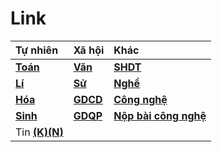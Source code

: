 # Link


Tự nhiên|Xã hội|Khác| 
:-|:-|:-| 
[**Toán**](https://meet.google.com/hzx-chqe-trx?pli=1&authuser=1)|[**Văn**](https://zoom.us/j/3629177765?pwd=ZUc2VFJhRENKM3JHcXZua2VtUHVxZz09)|[**SHDT**](https://zoom.us/j/2021355355?pwd=dU5QbDFoZzR3UjVxNVMvZTJBbHhQQT09)
[**Lí**](https://meet.google.com/zmt-ntbk-odg?pli=1&authuser=1)|[**Sử**](https://meet.google.com/sfj-omiu-vkb?pli=1&authuser=1)|[**Nghề**](https://zoom.us/j/6418239093?pwd=R2RwK1F3eWJjd1RhbktHOEtRWDdSdz09)
[**Hóa**](https://zoom.us/j/8157220370?pwd=SW1mSlAzMWZPSWxYa1huQ0hxZ2hsdz09)|[**GDCD**](https://meet.google.com/yry-gmyd-dya?pli=1&authuser=1)|[**Công nghệ**](https://meet.google.com/szi-dssf-hmv?pli=1&authuser=1)
[**Sinh**](https://zoom.us/j/9634945813?pwd=cWdGZWtXY1BWMXVqcnYwZVphVCtKUT09)|[**GDQP**](https://meet.google.com/mey-nxiz-jcm?pli=1&authuser=1)|[**Nộp bài công nghệ**](https://forms.gle/qMvqXjCbTZDSfgm89)
Tin [**(K)**](https://zoom.us/j/7986667995?pwd=TUF0dlZGVFJyam1WcWpUTjY0ampGQT09)[**(N)**](https://meet.google.com/jzh-nzaw-hzb)||
